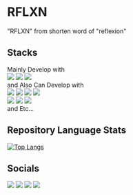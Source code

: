 # RFLXN
"RFLXN" from shorten word of "reflexion"

## Stacks
Mainly Develop with    
[<img src="https://img.shields.io/badge/Node.js-339933?style=for-the-badge&logo=Node.js&logoColor=white">](https://nodejs.org/)
[<img src="https://img.shields.io/badge/Typescript-3178c6?style=for-the-badge&logo=Typescript&logoColor=white">](https://www.typescriptlang.org/)
[<img src="https://img.shields.io/badge/WebStorm-000000?style=for-the-badge&logo=WebStorm&logoColor=white">](https://www.jetbrains.com/webstorm/)  
and Also Can Develop with    
[<img src="https://img.shields.io/badge/Deno-000000?style=for-the-badge&logo=Deno&logoColor=white">](https://deno.land/)
[<img src="https://img.shields.io/badge/Javascript-F7DF1E?style=for-the-badge&logo=Javascript&logoColor=black">](https://developer.mozilla.org/docs/Web/JavaScript)
[<img src="https://img.shields.io/badge/Python-3776AB?style=for-the-badge&logo=Python&logoColor=white">](https://www.python.org/)
[<img src="https://img.shields.io/badge/Java-f89820?style=for-the-badge">](https://www.oracle.com/java/)    
[<img src="https://img.shields.io/badge/OracleDB-F80000?style=for-the-badge&logo=Oracle&logoColor=white">](https://www.oracle.com/database/)
[<img src="https://img.shields.io/badge/MySQL-4479A1?style=for-the-badge&logo=MySQL&logoColor=white">](https://www.mysql.com/)
[<img src="https://img.shields.io/badge/SQLite-003B57?style=for-the-badge&logo=SQLite&logoColor=white">](https://www.sqlite.org/)    
and Etc...    


## Repository Language Stats
[![Top Langs](https://github-readme-stats.vercel.app/api/top-langs/?username=RFLXN&exclude_repo=postapp,AbstractFactory,RJP_RaspberryPi,PyCharm-Settings,WebStorm-Settings,JisakuPC&hide=css,html&layout=compact)](https://github.com/RFLXN)

## Socials
[<img src="https://img.shields.io/badge/Twitter-1DA1F2?style=for-the-badge&logo=Twitter&logoColor=white">](https://twitter.com/RFLXN_DEV)
[<img src="https://img.shields.io/badge/Steam-000000?style=for-the-badge&logo=Steam&logoColor=white">](https://steamcommunity.com/id/RFLXN/)
[<img src="https://img.shields.io/badge/Spotify-1DB954?style=for-the-badge&logo=Spotify&logoColor=white">](https://open.spotify.com/user/31ktzd5zp4wlnmn7kxyhn7ahh23e?si=3eebfa33621f4a5c)
[<img src="https://img.shields.io/badge/Discord-5865F2?style=for-the-badge&logo=Discord&logoColor=white">](https://discordapp.com/users/283549565163143170)
